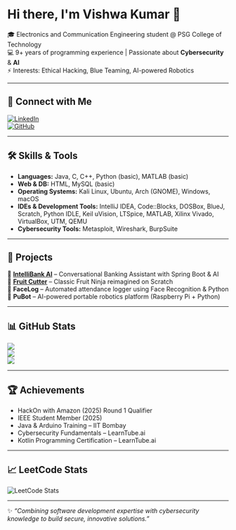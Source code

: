 # Hi there, I'm Vishwa Kumar 👋  

🎓 Electronics and Communication Engineering student @ PSG College of Technology  
💻 9+ years of programming experience | Passionate about **Cybersecurity** & **AI**  
⚡ Interests: Ethical Hacking, Blue Teaming, AI-powered Robotics

---

## 🔗 Connect with Me  
[![LinkedIn](https://img.shields.io/badge/LinkedIn-0077B5?style=for-the-badge&logo=linkedin&logoColor=white)](https://www.linkedin.com/in/vishwakumarv/)  
[![GitHub](https://img.shields.io/badge/GitHub-181717?style=for-the-badge&logo=github&logoColor=white)](https://github.com/vkumxr)  

---

## 🛠️ Skills & Tools  
- **Languages:** Java, C, C++, Python (basic), MATLAB (basic)  
- **Web & DB:** HTML, MySQL (basic)  
- **Operating Systems:** Kali Linux, Ubuntu, Arch (GNOME), Windows, macOS  
- **IDEs & Development Tools:** IntelliJ IDEA, Code::Blocks, DOSBox, BlueJ, Scratch, Python IDLE, Keil uVision, LTSpice, MATLAB, Xilinx Vivado, VirtualBox, UTM, QEMU  
- **Cybersecurity Tools:** Metasploit, Wireshark, BurpSuite

---

## 🚀 Projects  
🔹 [**IntelliBank AI**](https://github.com/vkumxr/IntelliBank-AI-banking-assistant-java) – Conversational Banking Assistant with Spring Boot & AI  
🔹 [**Fruit Cutter**](https://scratch.mit.edu/projects/1197626235) – Classic Fruit Ninja reimagined on Scratch  
🔹 **FaceLog** – Automated attendance logger using Face Recognition & Python  
🔹 **PuBot** – AI-powered portable robotics platform (Raspberry Pi + Python)  

---

## 📊 GitHub Stats  
![](https://github-readme-stats.vercel.app/api?username=vkumxr&show_icons=true&theme=tokyonight)  
![](https://github-readme-stats.vercel.app/api/top-langs/?username=vkumxr&layout=compact&theme=tokyonight)  
![](https://github-readme-streak-stats.herokuapp.com/?user=vkumxr&theme=tokyonight)  

---

## 🏆 Achievements  
- HackOn with Amazon (2025) Round 1 Qualifier  
- IEEE Student Member (2025)  
- Java & Arduino Training – IIT Bombay  
- Cybersecurity Fundamentals – LearnTube.ai  
- Kotlin Programming Certification – LearnTube.ai  

---

## 📈 LeetCode Stats  
![LeetCode Stats](https://leetcard.jacoblin.cool/vkumxrr?theme=dark&font=Karma&ext=contest)  

---

✨ *“Combining software development expertise with cybersecurity knowledge to build secure, innovative solutions.”*  
